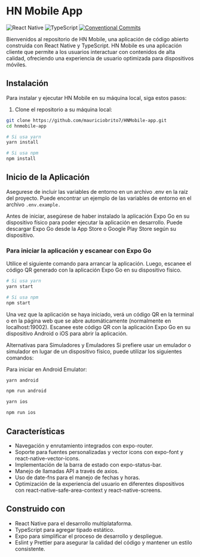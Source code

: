 # HN Mobile App

![React Native](https://img.shields.io/badge/React_Native-20232A?style=for-the-badge&logo=react&logoColor=61DAFB)
![TypeScript](https://img.shields.io/badge/TypeScript-007ACC?style=for-the-badge&logo=typescript&logoColor=white)
[![Conventional Commits](https://img.shields.io/badge/Conventional%20Commits-1.0.0-%23FE5196?style=for-the-badge&logo=conventionalcommits&logoColor=white)](https://conventionalcommits.org)

Bienvenidos al repositorio de HN Mobile, una aplicación de código abierto construida con React Native y TypeScript. HN Mobile es una aplicación cliente que permite a los usuarios interactuar con contenidos de alta calidad, ofreciendo una experiencia de usuario optimizada para dispositivos móviles.

## Instalación

Para instalar y ejecutar HN Mobile en su máquina local, siga estos pasos:

1. Clone el repositorio a su máquina local:

```sh
git clone https://github.com/mauriciobrito7/HNMobile-app.git
cd hnmobile-app

# Si usa yarn
yarn install

# Si usa npm
npm install
```

## Inicio de la Aplicación

Asegurese de incluir las variables de entorno en un archivo .env en la raíz del proyecto. Puede encontrar un ejemplo de las variables de entorno en el archivo `.env.example.`

Antes de iniciar, asegúrese de haber instalado la aplicación Expo Go en su dispositivo físico para poder ejecutar la aplicación en desarrollo. Puede descargar Expo Go desde la App Store o Google Play Store según su dispositivo.

### Para iniciar la aplicación y escanear con Expo Go

Utilice el siguiente comando para arrancar la aplicación. Luego, escanee el código QR generado con la aplicación Expo Go en su dispositivo físico.

```sh
# Si usa yarn
yarn start

# Si usa npm
npm start
```

Una vez que la aplicación se haya iniciado, verá un código QR en la terminal o en la página web que se abre automáticamente (normalmente en localhost:19002). Escanee este código QR con la aplicación Expo Go en su dispositivo Android o iOS para abrir la aplicación.

Alternativas para Simuladores y Emuladores
Si prefiere usar un emulador o simulador en lugar de un dispositivo físico, puede utilizar los siguientes comandos:

Para iniciar en Android Emulator:

```sh
yarn android
```

```sh
npm run android
```

```sh
yarn ios
```

```sh
npm run ios
```

## Características

- Navegación y enrutamiento integrados con expo-router.
- Soporte para fuentes personalizadas y vector icons con expo-font y react-native-vector-icons.
- Implementación de la barra de estado con expo-status-bar.
- Manejo de llamadas API a través de axios.
- Uso de date-fns para el manejo de fechas y horas.
- Optimización de la experiencia del usuario en diferentes dispositivos con react-native-safe-area-context y react-native-screens.

## Construido con

- React Native para el desarrollo multiplataforma.
- TypeScript para agregar tipado estático.
- Expo para simplificar el proceso de desarrollo y despliegue.
- Eslint y Prettier para asegurar la calidad del código y mantener un estilo consistente.
